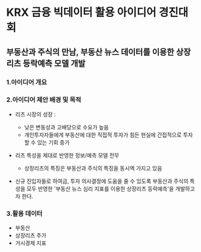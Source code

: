 # KRX 금융 빅데이터 활용 아이디어 경진대회

## 부동산과 주식의 만남, 부동산 뉴스 데이터를 이용한 상장리츠 등락예측 모델 개발

### 1.아이디어 개요

### 2.아이디어 제안 배경 및 목적
- 리츠 시장의 성장 : 
  - 낮은 변동성과 고배당으로 수요가 높음 
  - 개인투자자들에게 부동산에 대한 직접적 투자가 힘든 현실에 간접적으로 투자할 수 있는 기회 증가

- 리츠 특성을 제대로 반영한 정보/예측 모델 전무
  - 상장리츠의 특징은 부동산과 주식의 특징을 동시엑 가지고 있음

- 신규 진입자들로 하여금, 투자 의사결정에 도움을 줄 수 있도록 부동산과 주식의 특성을 모두 반영한 '부동산 뉴스 심리 지표를 이용한 상장리츠 등락예측'을 개발하고자 한다.

### 3.활용 데이터
- 부동산
- 상장리츠 주가
- 거시경제 지표
